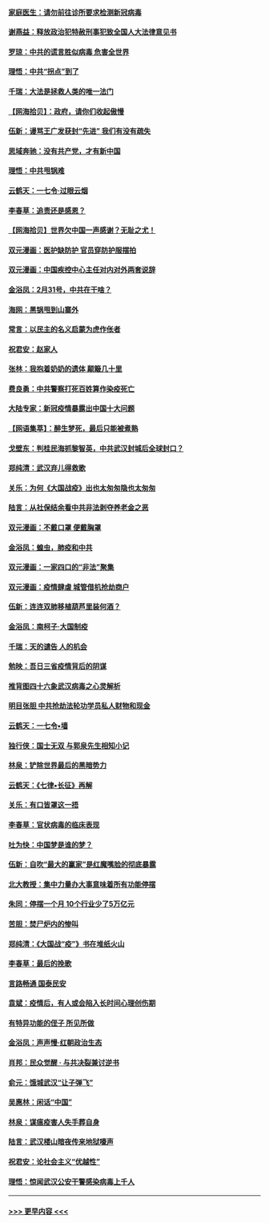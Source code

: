 #### [家庭医生：请勿前往诊所要求检测新冠病毒](../pages/nsc993/n11929190.md?t=03102332) 
#### [谢燕益：释放政治犯特赦刑事犯致全国人大法律意见书](../pages/nsc993/n11928978.md?t=03102332) 
#### [罗琼：中共的谎言胜似病毒 危害全世界](../pages/nsc993/n11922636.md?t=03102332) 
#### [理悟：中共“拐点”到了](../pages/nsc993/n11928496.md?t=03102332) 
#### [千瑞：大法是拯救人类的唯一法门](../pages/nsc993/n11927637.md?t=03102332) 
#### [【网海拾贝】：政府，请你们收起傲慢](../pages/nsc993/n11926932.md?t=03102332) 
#### [伍新：谩骂王广发获封“先进” 我们有没有疏失](../pages/nsc993/n11926101.md?t=03102332) 
#### [思域奔驰：没有共产党，才有新中国](../pages/nsc993/n11926058.md?t=03102332) 
#### [理悟：中共甩锅难](../pages/nsc993/n11925355.md?t=03102332) 
#### [云鹤天：一七令·过眼云烟](../pages/nsc993/n11925284.md?t=03102332) 
#### [李春草：追责还是感恩？](../pages/nsc993/n11925274.md?t=03102332) 
#### [【网海拾贝】世界欠中国一声感谢？无耻之尤！](../pages/nsc993/n11925239.md?t=03102332) 
#### [双元漫画：医护缺防护 官员穿防护服摆拍](../pages/nsc993/n11923899.md?t=03102332) 
#### [双元漫画：中国疾控中心主任对内对外两套说辞](../pages/nsc993/n11921994.md?t=03102332) 
#### [金浴凤：2月31号，中共在干啥？](../pages/nsc993/n11922706.md?t=03102332) 
#### [海网：黑锅甩到山寨外](../pages/nsc993/n11922688.md?t=03102332) 
#### [常言：以民主的名义启蒙为虎作伥者](../pages/nsc993/n11922217.md?t=03102332) 
#### [祝君安：赵家人](../pages/nsc993/n11922209.md?t=03102332) 
#### [张林：我抱着奶奶的遗体 颠簸几十里](../pages/nsc993/n11920945.md?t=03102332) 
#### [费良勇：中共警察打死百姓算作染疫死亡](../pages/nsc993/n11919264.md?t=03102332) 
#### [大陆专家：新冠疫情暴露出中国十大问题](../pages/nsc993/n11919187.md?t=03102332) 
#### [【网语集萃】：醉生梦死，最后只能被煮熟](../pages/nsc993/n11918994.md?t=03102332) 
#### [戈壁东：判桂民海抓黎智英，中共武汉封城后全球封口？](../pages/nsc993/n11917982.md?t=03102332) 
#### [郑纯清：武汉弃儿得救歌](../pages/nsc993/n11917881.md?t=03102332) 
#### [关乐：为何《大国战疫》出也太匆匆隐也太匆匆](../pages/nsc993/n11917792.md?t=03102332) 
#### [陆言：从社保结余看中共非法剥夺养老金之恶](../pages/nsc993/n11917084.md?t=03102332) 
#### [双元漫画：不戴口罩 便戴胸罩](../pages/nsc993/n11916447.md?t=03102332) 
#### [金浴凤：蝗虫，肺疫和中共](../pages/nsc993/n11916904.md?t=03102332) 
#### [双元漫画：一家四口的“非法”聚集](../pages/nsc993/n11916378.md?t=03102332) 
#### [双元漫画：疫情肆虐 城管借机抢劫商户](../pages/nsc993/n11916310.md?t=03102332) 
#### [伍新：连连双肺移植葫芦里装何酒？](../pages/nsc993/n11913667.md?t=03102332) 
#### [金浴凤：南柯子·大国制疫](../pages/nsc993/n11913657.md?t=03102332) 
#### [千瑞：天的谴告  人的机会](../pages/nsc993/n11913309.md?t=03102332) 
#### [勉映：吾日三省疫情背后的阴谋](../pages/nsc993/n11913079.md?t=03102332) 
#### [推背图四十六象武汉病毒之心灵解析](../pages/nsc993/n11911761.md?t=03102332) 
#### [明目张胆 中共抢劫法轮功学员私人财物和现金](../pages/nsc993/n11910262.md?t=03102332) 
#### [云鹤天：一七令▪墙](../pages/nsc993/n11910627.md?t=03102332) 
#### [独行侠：国士无双 与郭泉先生相知小记](../pages/nsc993/n11910613.md?t=03102332) 
#### [林泉：铲除世界最后的黑暗势力](../pages/nsc993/n11909320.md?t=03102332) 
#### [云鹤天：《七律▪长征》再解](../pages/nsc993/n11909327.md?t=03102332) 
#### [关乐：有口皆罩这一捂](../pages/nsc993/n11908393.md?t=03102332) 
#### [李春草：官状病毒的临床表现](../pages/nsc993/n11908339.md?t=03102332) 
#### [吐为快：中国梦是谁的梦？](../pages/nsc993/n11906564.md?t=03102332) 
#### [伍新：自吹“最大的赢家”是红魔嘴脸的彻底暴露](../pages/nsc993/n11906407.md?t=03102332) 
#### [北大教授：集中力量办大事意味着所有功能停摆](../pages/nsc993/n11904800.md?t=03102332) 
#### [朱同：停摆一个月 10个行业少了5万亿元](../pages/nsc993/n11904498.md?t=03102332) 
#### [苦胆：焚尸炉内的惨叫](../pages/nsc993/n11904479.md?t=03102332) 
#### [郑纯清：《大国战“疫”》书在堆纸火山](../pages/nsc993/n11904450.md?t=03102332) 
#### [李春草：最后的挽歌](../pages/nsc993/n11904441.md?t=03102332) 
#### [言路畅通 国泰民安](../pages/nsc993/n11904222.md?t=03102332) 
#### [袁斌：疫情后，有人或会陷入长时间心理创伤期](../pages/nsc993/n11901514.md?t=03102332) 
#### [有特异功能的侄子 所见所做](../pages/nsc993/n11901154.md?t=03102332) 
#### [金浴凤：声声慢‧红朝政治生态](../pages/nsc993/n11899553.md?t=03102332) 
#### [肖邦：民众觉醒 · 与共决裂兼讨逆书](../pages/nsc993/n11898435.md?t=03102332) 
#### [俞元：饿城武汉“让子弹飞”](../pages/nsc993/n11898344.md?t=03102332) 
#### [吴惠林：闲话“中国”](../pages/nsc993/n11898182.md?t=03102332) 
#### [林泉：谋瘟疫害人失手葬自身](../pages/nsc993/n11897892.md?t=03102332) 
#### [陆言：武汉楼山暗夜传来地狱嚎声](../pages/nsc993/n11897033.md?t=03102332) 
#### [祝君安：论社会主义“优越性”](../pages/nsc993/n11897005.md?t=03102332) 
#### [理悟：惊闻武汉公安干警感染病毒上千人](../pages/nsc993/n11896947.md?t=03102332) 

----
#### [ >>> 更早内容 <<< ](../indexes/nsc993-earlier.md)
